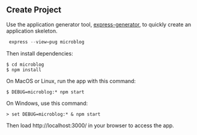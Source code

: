 ## Create Project

Use the application generator tool, [express-generator][1], to quickly create an application skeleton. 

```javascript
 express --view=pug microblog
```

Then install dependencies:

```
$ cd microblog
$ npm install
```

On MacOS or Linux, run the app with this command:
```
$ DEBUG=microblog:* npm start
```

On Windows, use this command:
```
> set DEBUG=microblog:* & npm start
```

Then load http://localhost:3000/ in your browser to access the app.

[1]: http://expressjs.com/en/starter/generator.html

